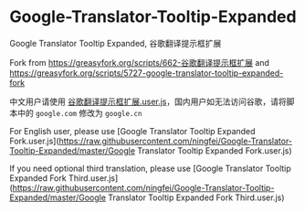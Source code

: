 # Google-Translator-Tooltip-Expanded
Google Translator Tooltip Expanded, 谷歌翻译提示框扩展

Fork from https://greasyfork.org/scripts/662-谷歌翻译提示框扩展 and https://greasyfork.org/scripts/5727-google-translator-tooltip-expanded-fork

中文用户请使用 [谷歌翻译提示框扩展.user.js](https://raw.githubusercontent.com/ningfei/Google-Translator-Tooltip-Expanded/master/谷歌翻译提示框扩展.user.js)，国内用户如无法访问谷歌，请将脚本中的 <code>google.com</code> 修改为 <code>google.cn</code>

For English user, please use [Google Translator Tooltip Expanded Fork.user.js](https://raw.githubusercontent.com/ningfei/Google-Translator-Tooltip-Expanded/master/Google Translator Tooltip Expanded Fork.user.js)

If you need optional third translation, please use [Google Translator Tooltip Expanded Fork Third.user.js](https://raw.githubusercontent.com/ningfei/Google-Translator-Tooltip-Expanded/master/Google Translator Tooltip Expanded Fork Third.user.js)
